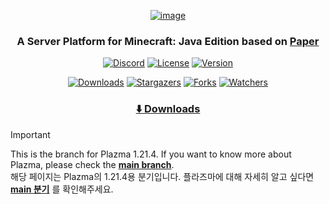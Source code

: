 <div align="center">

[![image](https://raw.githubusercontent.com/PlazmaMC/Plazma/main/src/resources/title-900.png)](https://github.com/PlazmaMC/Plazma)

### A Server Platform for Minecraft: Java Edition based on [Paper](https://github.com/PaperMC/Paper)

[![Discord](https://api.plazmamc.org/internal/cdn/discord)](https://plazmamc.org/discord)
[![License](https://api.plazmamc.org/internal/cdn/license)](LICENSE.md)
[![Version](https://badge.plazmamc.org/1/MC/1.21.3/Webpack)](https://plazmamc.org/downloads)

[![Downloads](https://api.plazmamc.org/internal/cdn/dlcountmini)](https://plazmamc.org/downloads)
[![Stargazers](https://api.plazmamc.org/internal/cdn/starsmini)](https://github.com/PlazmaMC/Plazma/stargazers)
[![Forks](https://api.plazmamc.org/internal/cdn/forks)](https://github.com/PlazmaMC/Plazma/forks)
[![Watchers](https://api.plazmamc.org/internal/cdn/watches)](https://github.com/PlazmaMC/Plazma/watchers)

### [⬇️ Downloads](https://plazmamc.org/downloads)

</div>

[main]: https://github.com/PlazmaMC/PlazmaBukkit/blob/main/README.md

> [!IMPORTANT]
This is the branch for Plazma 1.21.4. If you want to know more about Plazma, please check the **[main branch][main]**.<br>
해당 페이지는 Plazma의 1.21.4용 분기입니다. 플라즈마에 대해 자세히 알고 싶다면 **[main 분기][main]** 를 확인해주세요.

